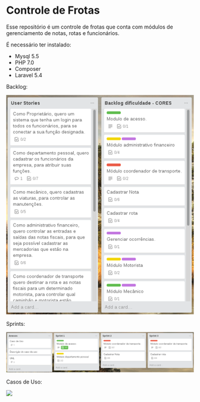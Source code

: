 # Controle de Frotas

Esse repositório é um controle de frotas que conta com módulos de gerenciamento de notas, rotas e funcionários.

É necessário ter instalado:

 * Mysql 5.5 
 * PHP 7.0
 * Composer
 * Laravel 5.4


Backlog:

![](https://github.com/mirianfalconi/Frotas/blob/master/img/backlog.png)


Sprints:

![](https://github.com/mirianfalconi/Frotas/blob/master/img/sprint.png)


Casos de Uso:

![](https://github.com/mirianfalconi/Frotas/blob/master/img/CasodeUso.png)

